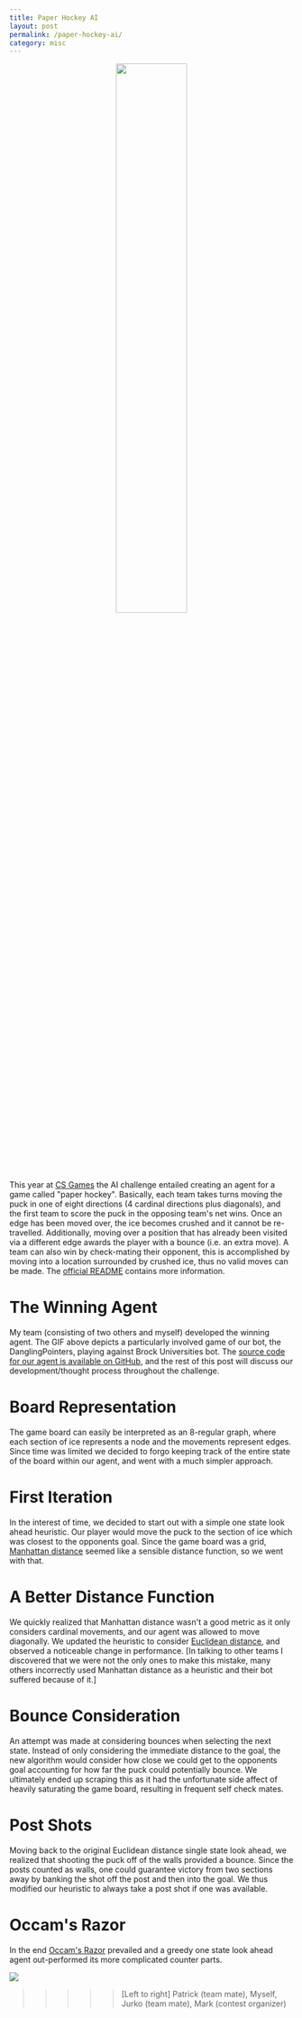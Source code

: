 ```yaml
---
title: Paper Hockey AI
layout: post
permalink: /paper-hockey-ai/
category: misc
---
```


<div align="center">
<img src="{{site.file}}/images/paperhockey.gif" width="50%">
<br />
<br />
</div>

This year at [CS Games](http://2017.csgames.org/) the AI challenge entailed
creating an agent for a game called "paper hockey".  Basically, each team takes
turns moving the puck in one of eight directions (4 cardinal directions plus
diagonals), and the first team to score the puck in the opposing team's net wins.
Once an edge has been moved over, the ice becomes crushed and it cannot be re-travelled.
Additionally, moving over a position that has already been visited via a different
edge awards the player with a bounce (i.e. an extra move).  A team can also win
by check-mating their opponent, this is accomplished by moving into a location
surrounded by crushed ice, thus no valid moves can be made.  The
[official README](https://github.com/Marx314/csgames_2017_ai/blob/bc9c20150b7fcb989f0117f7ccae7b017badc3bf/readme/readme-en.md)
contains more information.

# The Winning Agent

My team (consisting of two others and myself) developed the winning agent.
The GIF above depicts a particularly involved game of our bot, the DanglingPointers,
playing against Brock Universities bot.  The
[source code for our agent is available on GitHub](https://github.com/Quinny/CSGames2017AIWinner),
and the rest of this post will discuss our development/thought process throughout
the challenge.

# Board Representation

The game board can easily be interpreted as an 8-regular graph, where each section
of ice represents a node and the movements represent edges.  Since time was limited
we decided to forgo keeping track of the entire state of the board within our agent,
and went with a much simpler approach.

# First Iteration

In the interest of time, we decided to start out with a simple one state look ahead
heuristic.  Our player would move the puck to the section of ice which was closest
to the opponents goal.  Since the game board was a grid,
[Manhattan distance](https://en.wiktionary.org/wiki/Manhattan_distance) seemed
like a sensible distance function, so we went with that.

# A Better Distance Function

We quickly realized that Manhattan distance wasn't a good metric as
it only considers cardinal movements, and our agent was allowed to move diagonally.
We updated the heuristic to consider
[Euclidean distance](https://en.wikipedia.org/wiki/Euclidean_distance), and observed 
a noticeable change in performance.  [In talking to other teams I discovered
that we were not the only ones to make this mistake, many others incorrectly
used Manhattan distance as a heuristic and their bot suffered because of it.]

# Bounce Consideration

An attempt was made at considering bounces when selecting the next state.  Instead
of only considering the immediate distance to the goal,
the new algorithm would consider how close we could get to the opponents goal
accounting for how far the puck could potentially bounce.  We ultimately ended
up scraping this as it had the unfortunate side affect of heavily saturating
the game board, resulting in frequent self check mates.

# Post Shots

Moving back to the original Euclidean distance single state look ahead, we
realized that shooting the puck off of the walls provided a bounce.  Since the
posts counted as walls, one could guarantee victory from two sections away by
banking the shot off the post and then into the goal.  We thus modified our
heuristic to always take a post shot if one was available.

# Occam's Razor

In the end [Occam's Razor](https://en.wikipedia.org/wiki/Occam%27s_razor)
prevailed and a greedy one state look ahead agent out-performed its more
complicated counter parts.

<img src="{{site.file}}/images/aiteam.jpg">

> > > > > [Left to right] Patrick (team mate), Myself, Jurko (team mate),
> > > > > Mark (contest organizer)
